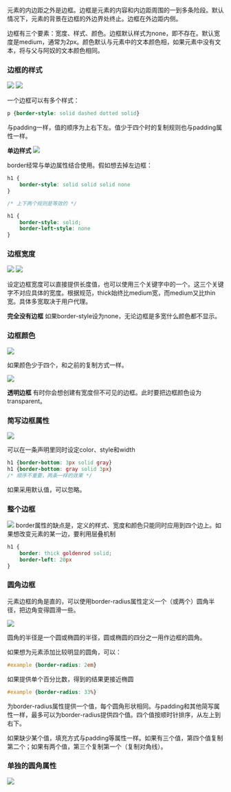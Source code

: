 元素的内边距之外是边框。边框是元素的内容和内边距周围的一到多条险段。默认情况下，元素的背景在边框的外边界处终止。边框在外边距内侧。

边框有三个要素：宽度、样式、颜色。边框默认样式为none，即不存在。默认宽度是medium，通常为2px。颜色默认与元素中的文本颜色相，如果元素中没有文本，将与父与阿奴的文本颜色相同。

### 边框的样式

![](border-style.png)
![](border-style2.png)

一个边框可以有多个样式：

```CSS
p {border-style: solid dashed dotted solid}
```

与padding一样，值的顺序为上右下左。值少于四个时的复制规则也与padding属性一样。

**单边样式**
![](单边样式.png)

border经常与单边属性结合使用。假如想去掉左边框：

```CSS
h1 {
    border-style: solid solid solid none
}

/* 上下两个规则是等效的 */

h1 {
    border-style: solid;
    border-left-style: none
}
```

### 边框宽度

![](border-width.png)
![](单边宽度.png)

设定边框宽度可以直接提供长度值，也可以使用三个关键字中的一个。这三个关键字不对应具体的宽度。根据规范，thick始终比medium宽，而medium又比thin宽。具体多宽取决于用户代理。

**完全没有边框**
如果border-style设为none，无论边框是多宽什么颜色都不显示。

### 边框颜色

![](border-color.png)

如果颜色少于四个，和之前的复制方式一样。

![](单边颜色.png)

**透明边框**
有时你会想创建有宽度但不可见的边框。此时要把边框颜色设为transparent。

### 简写边框属性

![](简写边框属性.png)

可以在一条声明里同时设定color、style和width

```CSS
h1 {border-bottom: 3px solid gray}
h1 {border-bottom: gray solid 3px}
/* 顺序不重要，两条一样的效果 */
```

如果采用默认值，可以忽略。

### 整个边框

![](border.png)
border属性的缺点是，定义的样式、宽度和颜色只能同时应用到四个边上。如果想改变元素的某一边，要利用层叠机制

```CSS
h1 {
    border: thick goldenrod solid;
    border-left: 20px
}
```

### 圆角边框

元素边框的角是直的，可以使用border-radius属性定义一个（或两个）圆角半径，把边角变得圆滑一些。

![](border-radius.png)

圆角的半径是一个圆或椭圆的半径，圆或椭圆的四分之一用作边框的圆角。

如果想为元素添加比较明显的圆角，可以：

```CSS
#example {border-radius: 2em}
```

如果提供单个百分比数，得到的结果更接近椭圆

```CSS
#example {border-radius: 33%}
```

为border-radius属性提供一个值，每个圆角形状相同。与padding和其他简写属性一样，最多可以为border-radius提供四个值。四个值按顺时针排序，从左上到右下。

如果缺少某个值，填充方式与padding等属性一样。如果有三个值，第四个值复制第二个；如果有两个值，第三个复制第一个（复制对角线）。

### 单独的圆角属性

![](单独的圆角属性.png)
